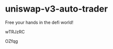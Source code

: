 # uniswap-v3-auto-trader
Free your hands in the defi world!


























































wTRJzRC

OZfqg
